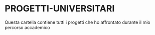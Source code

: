 # PROGETTI-UNIVERSITARI
Questa cartella contiene tutti i progetti che ho affrontato durante il mio percorso accademico

